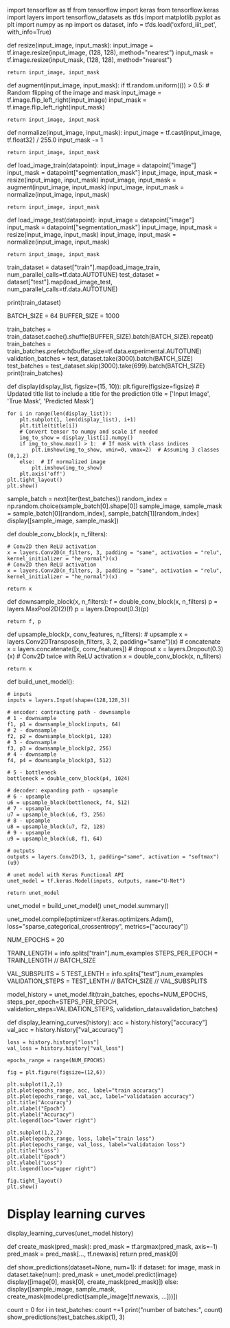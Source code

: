 import tensorflow as tf
from tensorflow import keras
from tensorflow.keras import layers
import tensorflow_datasets as tfds
import matplotlib.pyplot as plt
import numpy as np
import os
dataset, info = tfds.load('oxford_iiit_pet', with_info=True)


def resize(input_image, input_mask):
    input_image = tf.image.resize(input_image, (128, 128), method="nearest")
    input_mask = tf.image.resize(input_mask, (128, 128), method="nearest")

    return input_image, input_mask

def augment(input_image, input_mask):
    if tf.random.uniform(()) > 0.5:
        # Random flipping of the image and mask
        input_image = tf.image.flip_left_right(input_image)
        input_mask = tf.image.flip_left_right(input_mask)

    return input_image, input_mask

def normalize(input_image, input_mask):
    input_image = tf.cast(input_image, tf.float32) / 255.0
    input_mask -= 1

    return input_image, input_mask

def load_image_train(datapoint):
    input_image = datapoint["image"]
    input_mask = datapoint["segmentation_mask"]
    input_image, input_mask = resize(input_image, input_mask)
    input_image, input_mask = augment(input_image, input_mask)
    input_image, input_mask = normalize(input_image, input_mask)                            

    return input_image, input_mask

def load_image_test(datapoint):
    input_image = datapoint["image"]
    input_mask = datapoint["segmentation_mask"]
    input_image, input_mask = resize(input_image, input_mask)
    input_image, input_mask = normalize(input_image, input_mask)

    return input_image, input_mask


train_dataset = dataset["train"].map(load_image_train, num_parallel_calls=tf.data.AUTOTUNE)
test_dataset = dataset["test"].map(load_image_test, num_parallel_calls=tf.data.AUTOTUNE)

print(train_dataset)

BATCH_SIZE = 64
BUFFER_SIZE = 1000

train_batches = train_dataset.cache().shuffle(BUFFER_SIZE).batch(BATCH_SIZE).repeat()
train_batches = train_batches.prefetch(buffer_size=tf.data.experimental.AUTOTUNE)
validation_batches = test_dataset.take(3000).batch(BATCH_SIZE)
test_batches = test_dataset.skip(3000).take(699).batch(BATCH_SIZE)
print(train_batches)

def display(display_list, figsize=(15, 10)):
    plt.figure(figsize=figsize)
    # Updated title list to include a title for the prediction
    title = ['Input Image', 'True Mask', 'Predicted Mask']

    for i in range(len(display_list)):
        plt.subplot(1, len(display_list), i+1)
        plt.title(title[i])
        # Convert tensor to numpy and scale if needed
        img_to_show = display_list[i].numpy()
        if img_to_show.max() > 1:  # If mask with class indices
            plt.imshow(img_to_show, vmin=0, vmax=2)  # Assuming 3 classes (0,1,2)
        else:  # If normalized image
            plt.imshow(img_to_show)
        plt.axis('off')
    plt.tight_layout()
    plt.show()



sample_batch = next(iter(test_batches))
random_index = np.random.choice(sample_batch[0].shape[0])
sample_image, sample_mask = sample_batch[0][random_index], sample_batch[1][random_index]
display([sample_image, sample_mask])


def double_conv_block(x, n_filters):

    # Conv2D then ReLU activation
    x = layers.Conv2D(n_filters, 3, padding = "same", activation = "relu", kernel_initializer = "he_normal")(x)
    # Conv2D then ReLU activation
    x = layers.Conv2D(n_filters, 3, padding = "same", activation = "relu", kernel_initializer = "he_normal")(x)

    return x

def downsample_block(x, n_filters):
    f = double_conv_block(x, n_filters)
    p = layers.MaxPool2D(2)(f)
    p = layers.Dropout(0.3)(p)

    return f, p

def upsample_block(x, conv_features, n_filters):
    # upsample
    x = layers.Conv2DTranspose(n_filters, 3, 2, padding="same")(x)
    # concatenate
    x = layers.concatenate([x, conv_features])
    # dropout
    x = layers.Dropout(0.3)(x)
    # Conv2D twice with ReLU activation
    x = double_conv_block(x, n_filters)

    return x


    
def build_unet_model():

    # inputs
    inputs = layers.Input(shape=(128,128,3))

    # encoder: contracting path - downsample
    # 1 - downsample
    f1, p1 = downsample_block(inputs, 64)
    # 2 - downsample
    f2, p2 = downsample_block(p1, 128)
    # 3 - downsample
    f3, p3 = downsample_block(p2, 256)
    # 4 - downsample
    f4, p4 = downsample_block(p3, 512)

    # 5 - bottleneck
    bottleneck = double_conv_block(p4, 1024)

    # decoder: expanding path - upsample
    # 6 - upsample
    u6 = upsample_block(bottleneck, f4, 512)
    # 7 - upsample
    u7 = upsample_block(u6, f3, 256)
    # 8 - upsample
    u8 = upsample_block(u7, f2, 128)
    # 9 - upsample
    u9 = upsample_block(u8, f1, 64)

    # outputs
    outputs = layers.Conv2D(3, 1, padding="same", activation = "softmax")(u9)

    # unet model with Keras Functional API
    unet_model = tf.keras.Model(inputs, outputs, name="U-Net")

    return unet_model



unet_model = build_unet_model()
unet_model.summary()

unet_model.compile(optimizer=tf.keras.optimizers.Adam(),
                   loss="sparse_categorical_crossentropy",
                   metrics=["accuracy"])


NUM_EPOCHS = 20

TRAIN_LENGTH = info.splits["train"].num_examples
STEPS_PER_EPOCH = TRAIN_LENGTH // BATCH_SIZE

VAL_SUBSPLITS = 5
TEST_LENTH = info.splits["test"].num_examples
VALIDATION_STEPS = TEST_LENTH // BATCH_SIZE // VAL_SUBSPLITS

model_history = unet_model.fit(train_batches,
                               epochs=NUM_EPOCHS,
                               steps_per_epoch=STEPS_PER_EPOCH,
                               validation_steps=VALIDATION_STEPS,
                               validation_data=validation_batches)



def display_learning_curves(history):
    acc = history.history["accuracy"]
    val_acc = history.history["val_accuracy"]

    loss = history.history["loss"]
    val_loss = history.history["val_loss"]

    epochs_range = range(NUM_EPOCHS)

    fig = plt.figure(figsize=(12,6))

    plt.subplot(1,2,1)
    plt.plot(epochs_range, acc, label="train accuracy")
    plt.plot(epochs_range, val_acc, label="validataion accuracy")
    plt.title("Accuracy")
    plt.xlabel("Epoch")
    plt.ylabel("Accuracy")
    plt.legend(loc="lower right")

    plt.subplot(1,2,2)
    plt.plot(epochs_range, loss, label="train loss")
    plt.plot(epochs_range, val_loss, label="validataion loss")
    plt.title("Loss")
    plt.xlabel("Epoch")
    plt.ylabel("Loss")
    plt.legend(loc="upper right")

    fig.tight_layout()
    plt.show()

# Display learning curves
display_learning_curves(unet_model.history)




def create_mask(pred_mask):
  pred_mask = tf.argmax(pred_mask, axis=-1)
  pred_mask = pred_mask[..., tf.newaxis]
  return pred_mask[0]


def show_predictions(dataset=None, num=1):
  if dataset:
    for image, mask in dataset.take(num):
      pred_mask = unet_model.predict(image)
      display([image[0], mask[0], create_mask(pred_mask)])
  else:
    display([sample_image, sample_mask,
             create_mask(model.predict(sample_image[tf.newaxis, ...]))])


count = 0
for i in test_batches:
    count +=1
print("number of batches:", count)
show_predictions(test_batches.skip(1), 3)






                               
